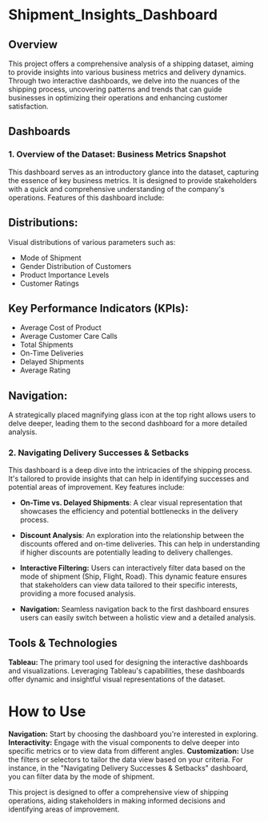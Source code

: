 # Shipment_Insights_Dashboard
## Overview
This project offers a comprehensive analysis of a shipping dataset, aiming to provide insights into various business metrics and delivery dynamics. Through two interactive dashboards, we delve into the nuances of the shipping process, uncovering patterns and trends that can guide businesses in optimizing their operations and enhancing customer satisfaction.

## Dashboards
### 1. Overview of the Dataset: Business Metrics Snapshot
This dashboard serves as an introductory glance into the dataset, capturing the essence of key business metrics. It is designed to provide stakeholders with a quick and comprehensive understanding of the company's operations. Features of this dashboard include:

## Distributions:
Visual distributions of various parameters such as:
* Mode of Shipment
* Gender Distribution of Customers
* Product Importance Levels
* Customer Ratings

## Key Performance Indicators (KPIs):
* Average Cost of Product
* Average Customer Care Calls
* Total Shipments
* On-Time Deliveries
* Delayed Shipments
* Average Rating

## Navigation: 
A strategically placed magnifying glass icon at the top right allows users to delve deeper, leading them to the second dashboard for a more detailed analysis.

### 2. Navigating Delivery Successes & Setbacks
This dashboard is a deep dive into the intricacies of the shipping process. It's tailored to provide insights that can help in identifying successes and potential areas of improvement. Key features include:

* **On-Time vs. Delayed Shipments**: A clear visual representation that showcases the efficiency and potential bottlenecks in the delivery process.

* **Discount Analysis**: An exploration into the relationship between the discounts offered and on-time deliveries. This can help in understanding if higher discounts are potentially leading to delivery challenges.

* **Interactive Filtering:** Users can interactively filter data based on the mode of shipment (Ship, Flight, Road). This dynamic feature ensures that stakeholders can view data tailored to their specific interests, providing a more focused analysis.

* **Navigation:** Seamless navigation back to the first dashboard ensures users can easily switch between a holistic view and a detailed analysis.

## Tools & Technologies
**Tableau:** The primary tool used for designing the interactive dashboards and visualizations. Leveraging Tableau's capabilities, these dashboards offer dynamic and insightful visual representations of the dataset.
# How to Use
**Navigation:** Start by choosing the dashboard you're interested in exploring.
**Interactivity:** Engage with the visual components to delve deeper into specific metrics or to view data from different angles.
**Customization:** Use the filters or selectors to tailor the data view based on your criteria. For instance, in the "Navigating Delivery Successes & Setbacks" dashboard, you can filter data by the mode of shipment.




This project is designed to offer a comprehensive view of shipping operations, aiding stakeholders in making informed decisions and identifying areas of improvement.
